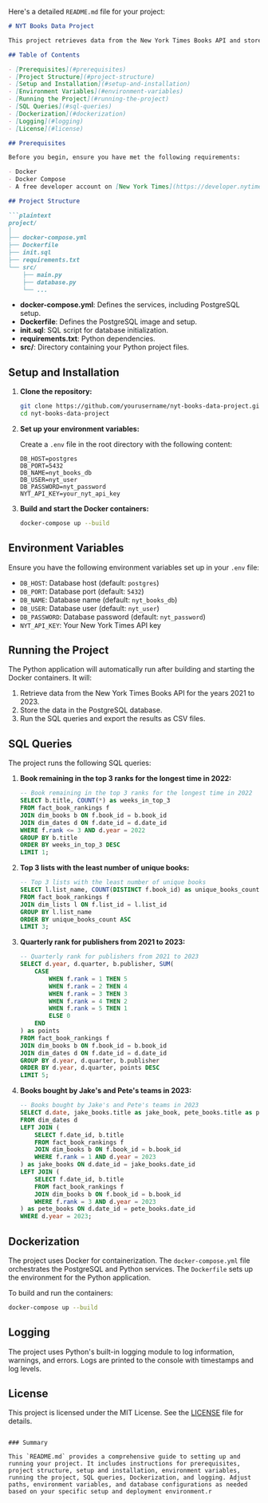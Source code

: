 Here's a detailed `README.md` file for your project:

```markdown
# NYT Books Data Project

This project retrieves data from the New York Times Books API and stores it in a PostgreSQL database. It then runs SQL queries to analyze the data and provides insights based on the queries.

## Table of Contents

- [Prerequisites](#prerequisites)
- [Project Structure](#project-structure)
- [Setup and Installation](#setup-and-installation)
- [Environment Variables](#environment-variables)
- [Running the Project](#running-the-project)
- [SQL Queries](#sql-queries)
- [Dockerization](#dockerization)
- [Logging](#logging)
- [License](#license)

## Prerequisites

Before you begin, ensure you have met the following requirements:

- Docker
- Docker Compose
- A free developer account on [New York Times](https://developer.nytimes.com/) to get the API key

## Project Structure

```plaintext
project/
│
├── docker-compose.yml
├── Dockerfile
├── init.sql
├── requirements.txt
└── src/
    ├── main.py
    ├── database.py
    └── ...
```

- **docker-compose.yml**: Defines the services, including PostgreSQL setup.
- **Dockerfile**: Defines the PostgreSQL image and setup.
- **init.sql**: SQL script for database initialization.
- **requirements.txt**: Python dependencies.
- **src/**: Directory containing your Python project files.

## Setup and Installation

1. **Clone the repository:**

   ```bash
   git clone https://github.com/yourusername/nyt-books-data-project.git
   cd nyt-books-data-project
   ```

2. **Set up your environment variables:**

   Create a `.env` file in the root directory with the following content:

   ```plaintext
   DB_HOST=postgres
   DB_PORT=5432
   DB_NAME=nyt_books_db
   DB_USER=nyt_user
   DB_PASSWORD=nyt_password
   NYT_API_KEY=your_nyt_api_key
   ```

3. **Build and start the Docker containers:**

   ```bash
   docker-compose up --build
   ```

## Environment Variables

Ensure you have the following environment variables set up in your `.env` file:

- `DB_HOST`: Database host (default: `postgres`)
- `DB_PORT`: Database port (default: `5432`)
- `DB_NAME`: Database name (default: `nyt_books_db`)
- `DB_USER`: Database user (default: `nyt_user`)
- `DB_PASSWORD`: Database password (default: `nyt_password`)
- `NYT_API_KEY`: Your New York Times API key

## Running the Project

The Python application will automatically run after building and starting the Docker containers. It will:

1. Retrieve data from the New York Times Books API for the years 2021 to 2023.
2. Store the data in the PostgreSQL database.
3. Run the SQL queries and export the results as CSV files.

## SQL Queries

The project runs the following SQL queries:

1. **Book remaining in the top 3 ranks for the longest time in 2022:**

    ```sql
    -- Book remaining in the top 3 ranks for the longest time in 2022
    SELECT b.title, COUNT(*) as weeks_in_top_3
    FROM fact_book_rankings f
    JOIN dim_books b ON f.book_id = b.book_id
    JOIN dim_dates d ON f.date_id = d.date_id
    WHERE f.rank <= 3 AND d.year = 2022
    GROUP BY b.title
    ORDER BY weeks_in_top_3 DESC
    LIMIT 1;
    ```

2. **Top 3 lists with the least number of unique books:**

    ```sql
    -- Top 3 lists with the least number of unique books
    SELECT l.list_name, COUNT(DISTINCT f.book_id) as unique_books_count
    FROM fact_book_rankings f
    JOIN dim_lists l ON f.list_id = l.list_id
    GROUP BY l.list_name
    ORDER BY unique_books_count ASC
    LIMIT 3;
    ```

3. **Quarterly rank for publishers from 2021 to 2023:**

    ```sql
    -- Quarterly rank for publishers from 2021 to 2023
    SELECT d.year, d.quarter, b.publisher, SUM(
        CASE
            WHEN f.rank = 1 THEN 5
            WHEN f.rank = 2 THEN 4
            WHEN f.rank = 3 THEN 3
            WHEN f.rank = 4 THEN 2
            WHEN f.rank = 5 THEN 1
            ELSE 0
        END
    ) as points
    FROM fact_book_rankings f
    JOIN dim_books b ON f.book_id = b.book_id
    JOIN dim_dates d ON f.date_id = d.date_id
    GROUP BY d.year, d.quarter, b.publisher
    ORDER BY d.year, d.quarter, points DESC
    LIMIT 5;
    ```

4. **Books bought by Jake's and Pete's teams in 2023:**

    ```sql
    -- Books bought by Jake's and Pete's teams in 2023
    SELECT d.date, jake_books.title as jake_book, pete_books.title as pete_book
    FROM dim_dates d
    LEFT JOIN (
        SELECT f.date_id, b.title
        FROM fact_book_rankings f
        JOIN dim_books b ON f.book_id = b.book_id
        WHERE f.rank = 1 AND d.year = 2023
    ) as jake_books ON d.date_id = jake_books.date_id
    LEFT JOIN (
        SELECT f.date_id, b.title
        FROM fact_book_rankings f
        JOIN dim_books b ON f.book_id = b.book_id
        WHERE f.rank = 3 AND d.year = 2023
    ) as pete_books ON d.date_id = pete_books.date_id
    WHERE d.year = 2023;
    ```

## Dockerization

The project uses Docker for containerization. The `docker-compose.yml` file orchestrates the PostgreSQL and Python services. The `Dockerfile` sets up the environment for the Python application.

To build and run the containers:

```bash
docker-compose up --build
```

## Logging

The project uses Python's built-in logging module to log information, warnings, and errors. Logs are printed to the console with timestamps and log levels.

## License

This project is licensed under the MIT License. See the [LICENSE](LICENSE) file for details.
```

### Summary

This `README.md` provides a comprehensive guide to setting up and running your project. It includes instructions for prerequisites, project structure, setup and installation, environment variables, running the project, SQL queries, Dockerization, and logging. Adjust paths, environment variables, and database configurations as needed based on your specific setup and deployment environment.r